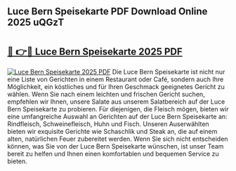 ## Luce Bern Speisekarte PDF Download Online 2025 uQGzT

# <h2><a href="http://gcaclf.nevu.top/?p=Luce+Bern+Speisekarte">🔗 👉🔴 Luce Bern Speisekarte 2025 PDF</a></h2>

[![Luce Bern Speisekarte 2025 PDF](https://i.imgur.com/dBaPXMq.png)](http://gcaclf.nevu.top/?p=Luce+Bern+Speisekarte)
Die Luce Bern Speisekarte ist nicht nur eine Liste von Gerichten in einem Restaurant oder Café, sondern auch Ihre Möglichkeit, ein köstliches und für Ihren Geschmack geeignetes Gericht zu wählen. Wenn Sie nach einem leichten und frischen Gericht suchen, empfehlen wir Ihnen, unsere Salate aus unserem Salatbereich auf der Luce Bern Speisekarte zu probieren. Für diejenigen, die Fleisch mögen, bieten wir eine umfangreiche Auswahl an Gerichten auf der Luce Bern Speisekarte an: Rindfleisch, Schweinefleisch, Huhn und Fisch. Unseren Auserwählten bieten wir exquisite Gerichte wie Schaschlik und Steak an, die auf einem alten, natürlichen Feuer zubereitet werden. Wenn Sie sich nicht entscheiden können, was Sie von der Luce Bern Speisekarte wünschen, ist unser Team bereit zu helfen und Ihnen einen komfortablen und bequemen Service zu bieten.
